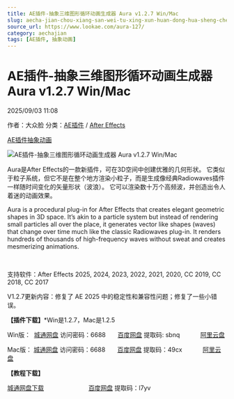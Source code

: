```yaml
---
title: AE插件-抽象三维图形循环动画生成器 Aura v1.2.7 Win/Mac
slug: aecha-jian-chou-xiang-san-wei-tu-xing-xun-huan-dong-hua-sheng-cheng-qi-aura-v1-2-7-win-mac
source_url: https://www.lookae.com/aura-127/
category: aechajian
tags: [AE插件, 抽象动画]
---
```

# AE插件-抽象三维图形循环动画生成器 Aura v1.2.7 Win/Mac

2025/09/03 11:08

作者：大众脸
分类：[AE插件](https://www.lookae.com/after-effects/aechajian/) / [After Effects](https://www.lookae.com/after-effects/)

[AE插件](https://www.lookae.com/tag/ae%e6%8f%92%e4%bb%b6/)[抽象动画](https://www.lookae.com/tag/%e6%8a%bd%e8%b1%a1%e5%8a%a8%e7%94%bb/)

![AE插件-抽象三维图形循环动画生成器 Aura v1.2.7 Win/Mac](https://www.lookae.com/wp-content/uploads/2019/06/Aura.jpg "AE插件-抽象三维图形循环动画生成器 Aura v1.2.7 Win/Mac-LookAE.com")

Aura是After Effects的一款新插件，可在3D空间中创建优雅的几何形状。 它类似于粒子系统，但它不是在整个地方渲染小粒子，而是生成像经典Radiowaves插件一样随时间变化的矢量形状（波浪）。 它可以渲染数十万个高频波，并创造出令人着迷的动画效果。

Aura is a procedural plug-in for After Effects that creates elegant geometric shapes in 3D space. It’s akin to a particle system but instead of rendering small particles all over the place, it generates vector like shapes (waves) that change over time much like the classic Radiowaves plug-in. It renders hundreds of thousands of high-frequency waves without sweat and creates mesmerizing animations.

[﻿﻿﻿](http://cloud.video.taobao.com/play/u/null/p/1/e/6/t/1/532592531099.mp4)

支持软件：After Effects 2025, 2024, 2023, 2022, 2021, 2020, CC 2019, CC 2018, CC 2017

V1.2.7更新内容：修复了 AE 2025 中的稳定性和兼容性问题；修复了一些小错误。

**【插件下载】**\*Win是1.2.7，Mac是1.2.5

Win版：  [城通网盘](https://url70.ctfile.com/f/2827370-8421954367-9ea99a?p=4431) 访问密码：6688       [百度网盘](https://pan.baidu.com/s/1UDc4IOduVitO7qghYWap5w?pwd=sbnq) 提取码: sbnq            [阿里云盘](https://www.alipan.com/s/yn7zGGxhPGR)

Mac版： [城通网盘](https://url70.ctfile.com/f/2827370-734755622-d4a6c6?p=4431) 访问密码：6688       [百度网盘](https://pan.baidu.com/s/1SOg0bi52aKv59FVh44g3-w?pwd=49cx) 提取码：49cx            [阿里云盘](https://www.aliyundrive.com/s/xKATYGxRVnS)

**【教程下载】**

[城通网盘下载](https://lookae.ctfile.com/fs/680462-383547035)                          [百度网盘](https://pan.baidu.com/s/17xBymW8qBFmMaiuKaErWbA) 提取码：l7yv
